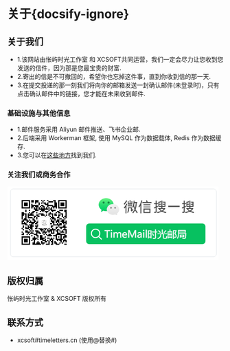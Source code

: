 # 关于{docsify-ignore}

##  关于我们
  
- 1.该网站由怅屿时光工作室 和 XCSOFT共同运营，我们一定会尽力让您收到您发送的信件，因为那是您最宝贵的财富.
- 2.寄出的信是不可撤回的，希望你也忘掉这件事，直到你收到信的那一天.
- 3.在提交投递的那一刻我们将向你的邮箱发送一封确认邮件(未登录时)，只有点击确认邮件中的链接，您才能在未来收到邮件.

### 基础设施与其他信息

- 1.邮件服务采用 Aliyun 邮件推送、飞书企业邮.
- 2.后端采用 Workerman 框架, 使用 MySQL 作为数据载体, Redis 作为数据缓存.
- 3.您可以在[这些地方](find_us.md)找到我们.

### 关注我们或商务合作

![微信公众号: TimeMail时光邮局](media/wechat.png)

## 版权归属

怅屿时光工作室 & XCSOFT 版权所有

## 联系方式

- xcsoft#timeletters.cn (使用@替换#)
